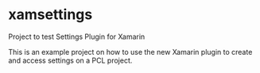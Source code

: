 # xamsettings
Project to test Settings Plugin for Xamarin

This is an example project on how to use the new Xamarin plugin to create and access settings on a PCL project.
